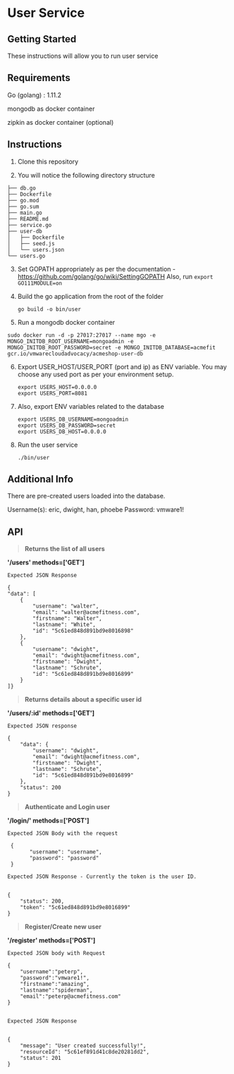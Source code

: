# User Service

## Getting Started

These instructions will allow you to run user service

## Requirements

Go (golang) : 1.11.2

mongodb as docker container

zipkin as docker container (optional)

## Instructions

1. Clone this repository 

2. You will notice the following directory structure

``` 
├── db.go
├── Dockerfile
├── go.mod
├── go.sum
├── main.go
├── README.md
├── service.go
├── user-db
│   ├── Dockerfile
│   ├── seed.js
│   └── users.json
└── users.go

```

3. Set GOPATH appropriately as per the documentation - https://github.com/golang/go/wiki/SettingGOPATH
   Also, run ``` export GO111MODULE=on ```

4. Build the go application from the root of the folder

   ``` go build -o bin/user ```

5. Run a mongodb docker container

  ```sudo docker run -d -p 27017:27017 --name mgo -e MONGO_INITDB_ROOT_USERNAME=mongoadmin -e      MONGO_INITDB_ROOT_PASSWORD=secret -e MONGO_INITDB_DATABASE=acmefit gcr.io/vmwarecloudadvocacy/acmeshop-user-db```

6. Export USER_HOST/USER_PORT (port and ip) as ENV variable. You may choose any used port as per your environment setup.
    
    ``` 
    export USERS_HOST=0.0.0.0
    export USERS_PORT=8081
    ```

7. Also, export ENV variables related to the database

    ```
    export USERS_DB_USERNAME=mongoadmin
    export USERS_DB_PASSWORD=secret
    export USERS_DB_HOST=0.0.0.0
    ```

8. Run the user service

   ```./bin/user```


## Additional Info 
   
There are pre-created users loaded into the database. 

Username(s): eric, dwight, han, phoebe
Password: vmware1!


## API

> **Returns the list of all users**
   
   **'/users' methods=['GET']**

    Expected JSON Response 

    {
    "data": [
        {
            "username": "walter",
            "email": "walter@acmefitness.com",
            "firstname": "Walter",
            "lastname": "White",
            "id": "5c61ed848d891bd9e8016898"
        },
        {
            "username": "dwight",
            "email": "dwight@acmefitness.com",
            "firstname": "Dwight",
            "lastname": "Schrute",
            "id": "5c61ed848d891bd9e8016899"
        }
    ]}
    


> **Returns details about a specific user id**
   
   **'/users/:id' methods=['GET']**

    Expected JSON response

    {
        "data": {
            "username": "dwight",
            "email": "dwight@acmefitness.com",
            "firstname": "Dwight",
            "lastname": "Schrute",
            "id": "5c61ed848d891bd9e8016899"
        },
        "status": 200
    }


> **Authenticate and Login user**
   
   **'/login/' methods=['POST']**

    Expected JSON Body with the request
     
     { 
           "username": "username",
           "password": "password"
     }

    Expected JSON Response - Currently the token is the user ID.

    
    {
        "status": 200,
        "token": "5c61ed848d891bd9e8016899"
    }

> **Register/Create new user**

   **'/register' methods=['POST']**

    Expected JSON body with Request

    {
    	"username":"peterp",
    	"password":"vmware1!",
    	"firstname":"amazing",
    	"lastname":"spiderman",
    	"email":"peterp@acmefitness.com"
    }
    

    Expected JSON Response 

    
    {
        "message": "User created successfully!",
        "resourceId": "5c61ef891d41c8de20281dd2",
        "status": 201
    }
    
